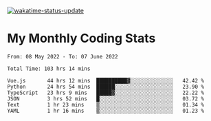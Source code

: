 [![wakatime-status-update](https://github.com/noopurphalak/noopurphalak/workflows/wakatime-status-update/badge.svg)](https://github.com/noopurphalak/noopurphalak/actions/workflows/main.yml)

# My Monthly Coding Stats

<!--START_SECTION:waka-->

```text
From: 08 May 2022 - To: 07 June 2022

Total Time: 103 hrs 14 mins

Vue.js       44 hrs 12 mins  ██████████▓░░░░░░░░░░░░░░   42.42 %
Python       24 hrs 54 mins  ██████░░░░░░░░░░░░░░░░░░░   23.90 %
TypeScript   23 hrs 9 mins   █████▓░░░░░░░░░░░░░░░░░░░   22.22 %
JSON         3 hrs 52 mins   █░░░░░░░░░░░░░░░░░░░░░░░░   03.72 %
Text         1 hr 23 mins    ▒░░░░░░░░░░░░░░░░░░░░░░░░   01.34 %
YAML         1 hr 16 mins    ▒░░░░░░░░░░░░░░░░░░░░░░░░   01.23 %
```

<!--END_SECTION:waka-->
